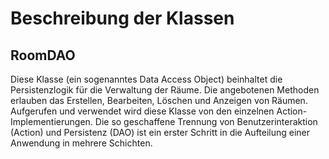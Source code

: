 # Beschreibung der Klassen

## RoomDAO

Diese Klasse (ein sogenanntes Data Access Object) beinhaltet die Persistenzlogik
für die Verwaltung der Räume. Die angebotenen Methoden erlauben das Erstellen,
Bearbeiten, Löschen und Anzeigen von Räumen. Aufgerufen und verwendet wird diese
Klasse von den einzelnen Action-Implementierungen. Die so geschaffene Trennung von
Benutzerinteraktion (Action) und Persistenz (DAO) ist ein erster Schritt in die
Aufteilung einer Anwendung in mehrere Schichten. 